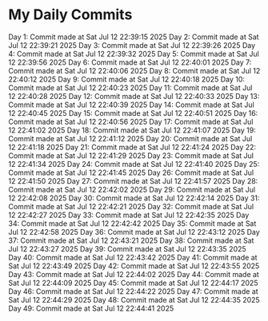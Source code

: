 # My Daily Commits

Day 1: Commit made at Sat Jul 12 22:39:15 2025
Day 2: Commit made at Sat Jul 12 22:39:21 2025
Day 3: Commit made at Sat Jul 12 22:39:26 2025
Day 4: Commit made at Sat Jul 12 22:39:32 2025
Day 5: Commit made at Sat Jul 12 22:39:56 2025
Day 6: Commit made at Sat Jul 12 22:40:01 2025
Day 7: Commit made at Sat Jul 12 22:40:06 2025
Day 8: Commit made at Sat Jul 12 22:40:12 2025
Day 9: Commit made at Sat Jul 12 22:40:18 2025
Day 10: Commit made at Sat Jul 12 22:40:23 2025
Day 11: Commit made at Sat Jul 12 22:40:28 2025
Day 12: Commit made at Sat Jul 12 22:40:33 2025
Day 13: Commit made at Sat Jul 12 22:40:39 2025
Day 14: Commit made at Sat Jul 12 22:40:45 2025
Day 15: Commit made at Sat Jul 12 22:40:51 2025
Day 16: Commit made at Sat Jul 12 22:40:56 2025
Day 17: Commit made at Sat Jul 12 22:41:02 2025
Day 18: Commit made at Sat Jul 12 22:41:07 2025
Day 19: Commit made at Sat Jul 12 22:41:12 2025
Day 20: Commit made at Sat Jul 12 22:41:18 2025
Day 21: Commit made at Sat Jul 12 22:41:24 2025
Day 22: Commit made at Sat Jul 12 22:41:29 2025
Day 23: Commit made at Sat Jul 12 22:41:34 2025
Day 24: Commit made at Sat Jul 12 22:41:40 2025
Day 25: Commit made at Sat Jul 12 22:41:45 2025
Day 26: Commit made at Sat Jul 12 22:41:50 2025
Day 27: Commit made at Sat Jul 12 22:41:57 2025
Day 28: Commit made at Sat Jul 12 22:42:02 2025
Day 29: Commit made at Sat Jul 12 22:42:08 2025
Day 30: Commit made at Sat Jul 12 22:42:14 2025
Day 31: Commit made at Sat Jul 12 22:42:21 2025
Day 32: Commit made at Sat Jul 12 22:42:27 2025
Day 33: Commit made at Sat Jul 12 22:42:35 2025
Day 34: Commit made at Sat Jul 12 22:42:42 2025
Day 35: Commit made at Sat Jul 12 22:42:58 2025
Day 36: Commit made at Sat Jul 12 22:43:12 2025
Day 37: Commit made at Sat Jul 12 22:43:21 2025
Day 38: Commit made at Sat Jul 12 22:43:27 2025
Day 39: Commit made at Sat Jul 12 22:43:35 2025
Day 40: Commit made at Sat Jul 12 22:43:42 2025
Day 41: Commit made at Sat Jul 12 22:43:49 2025
Day 42: Commit made at Sat Jul 12 22:43:55 2025
Day 43: Commit made at Sat Jul 12 22:44:02 2025
Day 44: Commit made at Sat Jul 12 22:44:09 2025
Day 45: Commit made at Sat Jul 12 22:44:17 2025
Day 46: Commit made at Sat Jul 12 22:44:22 2025
Day 47: Commit made at Sat Jul 12 22:44:29 2025
Day 48: Commit made at Sat Jul 12 22:44:35 2025
Day 49: Commit made at Sat Jul 12 22:44:41 2025
